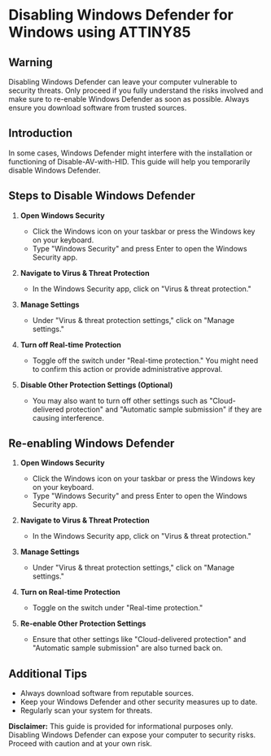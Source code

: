 # Disabling Windows Defender for Windows using ATTINY85

## Warning
Disabling Windows Defender can leave your computer vulnerable to security threats. Only proceed if you fully understand the risks involved and make sure to re-enable Windows Defender as soon as possible. Always ensure you download software from trusted sources.

## Introduction
In some cases, Windows Defender might interfere with the installation or functioning of Disable-AV-with-HID. This guide will help you temporarily disable Windows Defender.

## Steps to Disable Windows Defender

1. **Open Windows Security**
   - Click the Windows icon on your taskbar or press the Windows key on your keyboard.
   - Type "Windows Security" and press Enter to open the Windows Security app.

2. **Navigate to Virus & Threat Protection**
   - In the Windows Security app, click on "Virus & threat protection."

3. **Manage Settings**
   - Under "Virus & threat protection settings," click on "Manage settings."

4. **Turn off Real-time Protection**
   - Toggle off the switch under "Real-time protection." You might need to confirm this action or provide administrative approval.

5. **Disable Other Protection Settings (Optional)**
   - You may also want to turn off other settings such as "Cloud-delivered protection" and "Automatic sample submission" if they are causing interference.

## Re-enabling Windows Defender

1. **Open Windows Security**
   - Click the Windows icon on your taskbar or press the Windows key on your keyboard.
   - Type "Windows Security" and press Enter to open the Windows Security app.

2. **Navigate to Virus & Threat Protection**
   - In the Windows Security app, click on "Virus & threat protection."

3. **Manage Settings**
   - Under "Virus & threat protection settings," click on "Manage settings."

4. **Turn on Real-time Protection**
   - Toggle on the switch under "Real-time protection."

5. **Re-enable Other Protection Settings**
   - Ensure that other settings like "Cloud-delivered protection" and "Automatic sample submission" are also turned back on.

## Additional Tips
- Always download software from reputable sources.
- Keep your Windows Defender and other security measures up to date.
- Regularly scan your system for threats.


**Disclaimer:** This guide is provided for informational purposes only. Disabling Windows Defender can expose your computer to security risks. Proceed with caution and at your own risk.
